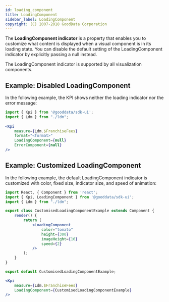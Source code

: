 ```yaml
---
id: loading_component
title: LoadingComponent
sidebar_label: LoadingComponent
copyright: (C) 2007-2018 GoodData Corporation
---
```


The **LoadingComponent indicator** is a property that enables you to customize what content is displayed when a visual component is in its loading state. You can disable the default setting of the LoadingComponent indicator by explicitly passing a null instead.

The LoadingComponent indicator is supported by all visualization components.

## Example: Disabled LoadingComponent

In the following example, the KPI shows neither the loading indicator nor the error message:

```jsx
import { Kpi } from '@gooddata/sdk-ui';
import { Ldm } from "./ldm";
 
<Kpi
    measure={Ldm.$FranchiseFees}
    format="<format>"
    LoadingComponent={null}
    ErrorComponent={null}
/>
```

## Example: Customized LoadingComponent

In the following example, the default LoadingComponent indicator is customized with color, fixed size, indicator size, and speed of animation:

```jsx
import React, { Component } from 'react';
import { Kpi, LoadingComponent } from '@gooddata/sdk-ui';
import { Ldm } from "./ldm";

export class CustomisedLoadingComponentExample extends Component {
    render() {
        return (
            <LoadingComponent
                color="tomato"
                height={300}
                imageHeight={16}
                speed={2}
            />
        );
    }
}

export default CustomisedLoadingComponentExample;

<Kpi
    measure={Ldm.$FranchiseFees}
    LoadingComponent={CustomisedLoadingComponentExample}
/>
```
